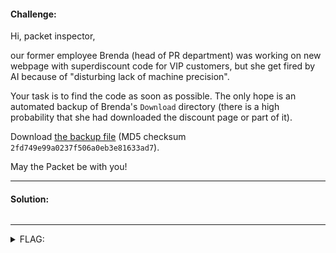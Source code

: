 #### Challenge:

Hi, packet inspector,

our former employee Brenda (head of PR department) was working on new webpage with superdiscount code for VIP customers, but she get fired by AI because of "disturbing lack of machine precision".

Your task is to find the code as soon as possible. The only hope is an automated backup of Brenda's `Download` directory (there is a high probability that she had downloaded the discount page or part of it).

Download [the backup file](./download_backup.zip ":ignore") (MD5 checksum `2fd749e99a0237f506a0eb3e81633ad7`).

May the Packet be with you!

---

#### Solution:

```bash
```

---

<details><summary>FLAG:</summary>

```
FLAG{16bd-0c4x-ZRJe-8HC3}
```

</details>
<br/>
